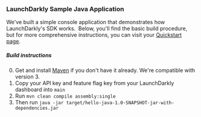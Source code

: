 ### LaunchDarkly Sample Java Application  ###
We've built a simple console application that demonstrates how LaunchDarkly's SDK works.  Below, you'll find the basic build procedure, but for more comprehensive instructions, you can visit your [Quickstart page](https://app.launchdarkly.com/quickstart#/).
##### Build instructions  #####
0. Get and install [Maven](https://maven.apache.org/download.cgi) if you don't have it already. We're compatible with version 3.
1. Copy your API key and feature flag key from your LaunchDarkly dashboard into `main` 
2. Run `mvn clean compile assembly:single`
3. Then run `java -jar target/hello-java-1.0-SNAPSHOT-jar-with-dependencies.jar`